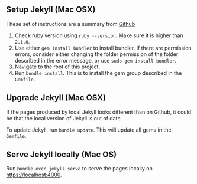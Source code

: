 ## Setup Jekyll (Mac OSX)

These set of instructions are a summary from [Github](https://help.github.com/articles/setting-up-your-github-pages-site-locally-with-jekyll/)

1. Check ruby version using `ruby --version`. Make sure it is higher than `2.1.0`.
2. Use either `gem install bundler` to install bundler. If there are permission errors, consider either changing the folder permission of the folder described in the error message, or use `sudo gem install bundler`.
3. Navigate to the root of this project.
4. Run `bundle install`. This is to install the gem group described in the `Gemfile`.

## Upgrade Jekyll (Mac OSX)

If the pages produced by local Jekyll looks different than on Github, it could be that the local version of Jekyll is out of date.

To update Jekyll, run `bundle update`. This will update all gems in the `Gemfile`.

## Serve Jekyll locally (Mac OS)

Run `bundle exec jekyll serve` to serve the pages locally on [https://localhost:4000](https://localhost:4000).